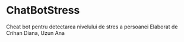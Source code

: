 # ChatBotStress
Cheat bot pentru detectarea nivelului de stres a persoanei
Elaborat de Crihan Diana, Uzun Ana
